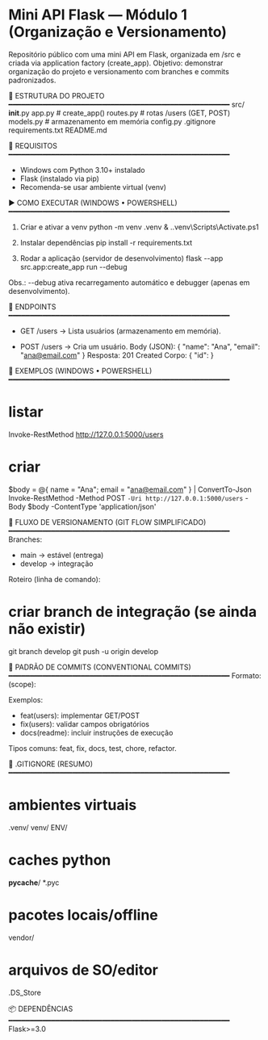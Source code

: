 # Mini API Flask — Módulo 1 (Organização e Versionamento)

Repositório público com uma mini API em Flask, organizada em /src e criada via application factory (create_app). Objetivo: demonstrar organização do projeto e versionamento com branches e commits padronizados.

📁 ESTRUTURA DO PROJETO
━━━━━━━━━━━━━━━━━━━━━━━━━━━━━━━━━━━━━━━━━━━━━━━━━━━━
src/
  __init__.py
  app.py        # create_app()
  routes.py     # rotas /users (GET, POST)
  models.py     # armazenamento em memória
  config.py
.gitignore
requirements.txt
README.md

🧰 REQUISITOS
━━━━━━━━━━━━━━━━━━━━━━━━━━━━━━━━━━━━━━━━━━━━━━━━━━━━
- Windows com Python 3.10+ instalado
- Flask (instalado via pip)
- Recomenda-se usar ambiente virtual (venv)

▶️ COMO EXECUTAR (WINDOWS • POWERSHELL)
━━━━━━━━━━━━━━━━━━━━━━━━━━━━━━━━━━━━━━━━━━━━━━━━━━━━
1) Criar e ativar a venv
   python -m venv .venv
   & .\.venv\Scripts\Activate.ps1

2) Instalar dependências
   pip install -r requirements.txt

3) Rodar a aplicação (servidor de desenvolvimento)
   flask --app src.app:create_app run --debug

Obs.: --debug ativa recarregamento automático e debugger (apenas em desenvolvimento).

🔗 ENDPOINTS
━━━━━━━━━━━━━━━━━━━━━━━━━━━━━━━━━━━━━━━━━━━━━━━━━━━━
- GET /users
  → Lista usuários (armazenamento em memória).

- POST /users
  → Cria um usuário.
  Body (JSON):
    { "name": "Ana", "email": "ana@email.com" }
  Resposta:
    201 Created
    Corpo: { "id": <int> }

🧪 EXEMPLOS (WINDOWS • POWERSHELL)
━━━━━━━━━━━━━━━━━━━━━━━━━━━━━━━━━━━━━━━━━━━━━━━━━━━━
# listar
Invoke-RestMethod http://127.0.0.1:5000/users

# criar
$body = @{ name = "Ana"; email = "ana@email.com" } | ConvertTo-Json
Invoke-RestMethod -Method POST `
  -Uri http://127.0.0.1:5000/users `
  -Body $body -ContentType 'application/json'

🧭 FLUXO DE VERSIONAMENTO (GIT FLOW SIMPLIFICADO)
━━━━━━━━━━━━━━━━━━━━━━━━━━━━━━━━━━━━━━━━━━━━━━━━━━━━
Branches:
- main      → estável (entrega)
- develop   → integração

Roteiro (linha de comando):
# criar branch de integração (se ainda não existir)
git branch develop
git push -u origin develop

📝 PADRÃO DE COMMITS (CONVENTIONAL COMMITS)
━━━━━━━━━━━━━━━━━━━━━━━━━━━━━━━━━━━━━━━━━━━━━━━━━━━━
Formato:
<type>(scope): <description>

Exemplos:
- feat(users): implementar GET/POST
- fix(users): validar campos obrigatórios
- docs(readme): incluir instruções de execução

Tipos comuns: feat, fix, docs, test, chore, refactor.

🙈 .GITIGNORE (RESUMO)
━━━━━━━━━━━━━━━━━━━━━━━━━━━━━━━━━━━━━━━━━━━━━━━━━━━━
# ambientes virtuais
.venv/
venv/
ENV/

# caches python
__pycache__/
*.pyc

# pacotes locais/offline
vendor/

# arquivos de SO/editor
.DS_Store

📦 DEPENDÊNCIAS
━━━━━━━━━━━━━━━━━━━━━━━━━━━━━━━━━━━━━━━━━━━━━━━━━━━━
Flask>=3.0

